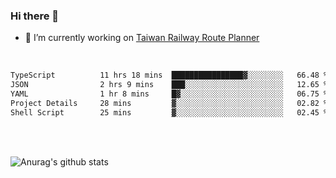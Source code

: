 ### Hi there 👋

- 🔭 I’m currently working on [Taiwan Railway Route Planner](https://github.com/Taiwan-Railway-Route-Planner)

<br/>

<!--START_SECTION:waka-->

```txt
TypeScript          11 hrs 18 mins  ████████████████▓░░░░░░░░   66.48 %
JSON                2 hrs 9 mins    ███░░░░░░░░░░░░░░░░░░░░░░   12.65 %
YAML                1 hr 8 mins     █▓░░░░░░░░░░░░░░░░░░░░░░░   06.75 %
Project Details     28 mins         ▓░░░░░░░░░░░░░░░░░░░░░░░░   02.82 %
Shell Script        25 mins         ▓░░░░░░░░░░░░░░░░░░░░░░░░   02.45 %
```

<!--END_SECTION:waka-->

<br/>
<br/>

![Anurag's github stats](https://github-readme-stats.vercel.app/api?username=DepickereSven&show_icons=true&theme=tokyonight)



<!--
**DepickereSven/DepickereSven** is a ✨ _special_ ✨ repository because its `README.md` (this file) appears on your GitHub profile.

Here are some ideas to get you started:

- 🔭 I’m currently working on ...
- 🌱 I’m currently learning ...
- 👯 I’m looking to collaborate on ...
- 🤔 I’m looking for help with ...
- 💬 Ask me about ...
- 📫 How to reach me: ...
- 😄 Pronouns: ...
- ⚡ Fun fact: ...
-->
